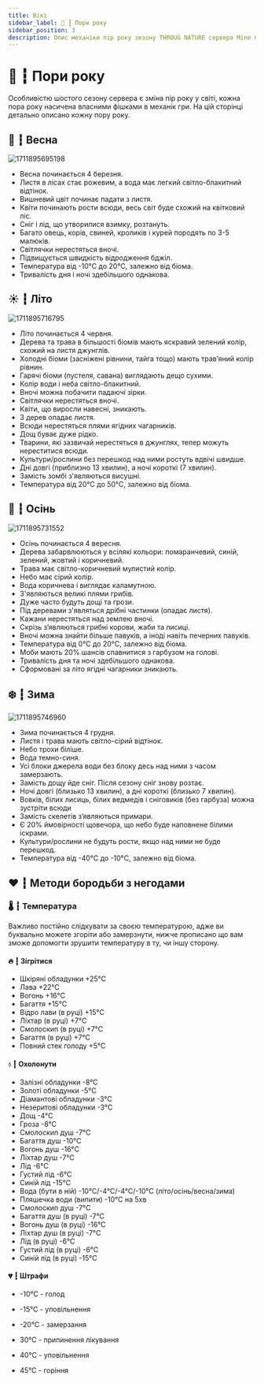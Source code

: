 ```yaml
---
title: Вікі
sidebar_label: 🍃 ┇ Пори року
sidebar_position: 3
description: Опис механіки пір року зезону THROUG NATURE сервера Mine Count.
---
```


# 🍃 ┇ Пори року

Особливістю шостого сезону сервера є зміна пір року у світі, кожна пора року насичена власними фішками в механік гри. На цій сторінці детально описано кожну пору року.

## 🌱 ┇ Весна

![1711895695198](image/rs/1711895695198.png)

- Весна починається 4 березня.
- Листя в лісах стає рожевим, а вода має легкий світло-блакитний відтінок.
- Вишневий цвіт починає падати з листя.
- Квіти починають рости всюди, весь світ буде схожий на квітковий ліс.
- Сніг і лід, що утворилися взимку, розтануть.
- Багато овець, корів, свиней, кроликів і курей породять по 3-5 малюків.
- Світлячки нерестяться вночі.
- Підвищується швидкість відродження бджіл.
- Температура від -10°C до 20°C, залежно від біома.
- Тривалість дня і ночі здебільшого однакова.

## ☀️ ┇ Літо

![1711895716795](image/rs/1711895716795.png)

- Літо починається 4 червня.
- Дерева та трава в більшості біомів мають яскравий зелений колір, схожий на листя джунглів.
- Холодні біоми (засніжені рівнини, тайга тощо) мають трав’яний колір рівнин.
- Гарячі біоми (пустеля, савана) виглядають дещо сухими.
- Колір води і неба світло-блакитний.
- Вночі можна побачити падаючі зірки.
- Світлячки нерестяться вночі.
- Квіти, що виросли навесні, зникають.
- З дерев опадає листя.
- Всюди нерестяться плями ягідних чагарників.
- Дощ буває дуже рідко.
- Тварини, які зазвичай нерестяться в джунглях, тепер можуть нереститися всюди.
- Культури/рослини без перешкод над ними ростуть вдвічі швидше.
- Дні довгі (приблизно 13 хвилин), а ночі короткі (7 хвилин).
- Замість зомбі з'являються висушні.
- Температура від 20°C до 50°C, залежно від біома.

## 🍂 ┇ Осінь

![1711895731552](image/rs/1711895731552.png)

- Осінь починається 4 вересня.
- Дерева забарвлюються у всілякі кольори: помаранчевий, синій, зелений, жовтий і коричневий.
- Трава має світло-коричневий мулистий колір.
- Небо має сірий колір.
- Вода коричнева і виглядає каламутною.
- З'являються великі плями грибів.
- Дуже часто будуть дощі та грози.
- Під деревами з'являться дрібні частинки (опадає листя).
- Кажани нерестяться над землею вночі.
- Скрізь з’являються грибні корови, жаби та лисиці.
- Вночі можна знайти більше павуків, а іноді навіть печерних павуків.
- Температура від 0°C до 20°C, залежно від біома.
- Моби мають 20% шансів спавнитися з гарбузом на голові.
- Тривалість дня та ночі здебільшого однакова.
- Сформовані за літо ягідні чагарники зникають.

## ❄️ ┇ Зима

![1711895746960](image/rs/1711895746960.png)

- Зима починається 4 грудня.
- Листя і трава мають світло-сірий відтінок.
- Небо трохи біліше.
- Вода темно-синя.
- Усі блоки джерела води без блоку десь над ними з часом замерзають.
- Замість дощу йде сніг. Після сезону сніг знову розтає.
- Ночі довгі (близько 13 хвилин), а дні короткі (близько 7 хвилин).
- Вовків, білих лисиць, білих ведмедів і сніговиків (без гарбуза) можна зустріти всюди
- Замість скелетів з’являються примари.
- Є 20% ймовірності щовечора, що небо буде наповнене білими іскрами.
- Культури/рослини не будуть рости, якщо над ними не буде перешкод.
- Температура від -40°C до -10°C, залежно від біома.

## ❤️ ┇ Методи бородьби з негодами

### 🌡️ ┇ Температура

Важливо постійно слідкувати за своєю температурою, адже ви буквально можете згоріти або замерзнути, нижче прописано що вам зможе допомогти зрушити температуру в ту, чи іншу сторону.

#### 🔥 ┇ Зігрітися

- Шкіряні обладунки +25°C
- Лава +22°C
- Вогонь +16°C
- Багаття +15°C
- Відро лави (в руці) +15°C
- Ліхтар (в руці) +7°C
- Смолоскип (в руці) +7°C
- Багаття (в руці) +7°C
- Повний стек голоду +5°C

#### 💧 ┇ Охолонути

- Залізні обладунки -8°C
- Золоті обладунки -5°C
- Діамантові обладунки -3°C
- Незеритові обладунки -3°C
- Дощ -4°C
- Гроза -8°C
- Смолоскип душ -7°C
- Багаття душ -10°C
- Вогонь душ -16°C
- Ліхтар душ -7°C
- Лід -6°C
- Густий лід -6°C
- Синій лід -15°C
- Вода (бути в ній) -10°C/-4°C/-4°C/-10°C (літо/осінь/весна/зима)
- Пляшечка води (випити) -10°C на 5хв
- Смолоскип душ -7°C
- Багаття душ (в руці) -7°C
- Вогонь душ (в руці) -16°C
- Ліхтар душ (в руці) -7°C
- Лід (в руці) -6°C
- Густий лід (в руці) -6°C
- Синій лід (в руці) -15°C

#### 💔 ┇ Штрафи

- -10°C - голод
- -15°C - уповільнення
- -20°C - замерзання

- 30°C - припинення лікування
- 40°C - уповільнення
- 45°C - горіння